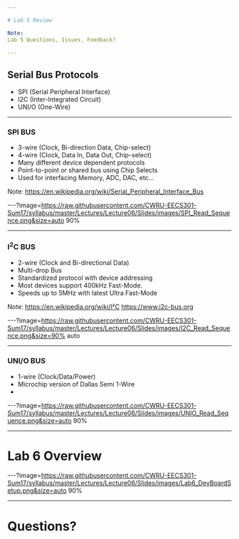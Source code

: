 ```yaml
---

# Lab 5 Review

Note:
Lab 5 Questions, Issues, Feedback?

---
```


## Serial Bus Protocols

* SPI (Serial Peripheral Interface)
* I2C (Inter-Integrated Circuit)
* UNI/O (One-Wire)

---

### SPI BUS

* 3-wire (Clock, Bi-direction Data, Chip-select)
* 4-wire (Clock, Data In, Data Out, Chip-select)
* Many different device dependent protocols
* Point-to-point or shared bus using Chip Selects
* Used for interfacing Memory, ADC, DAC, etc...

Note:
https://en.wikipedia.org/wiki/Serial_Peripheral_Interface_Bus

---?image=https://raw.githubusercontent.com/CWRU-EECS301-Sum17/syllabus/master/Lectures/Lecture06/Slides/images/SPI_Read_Sequence.png&size=auto 90%

---

### I<sup>2</sup>C BUS

* 2-wire (Clock and Bi-directional Data)
* Multi-drop Bus
* Standardized protocol with device addressing
* Most devices support 400kHz Fast-Mode.
* Speeds up to 5MHz with latest Ultra Fast-Mode 

Note:
https://en.wikipedia.org/wiki/I²C
https://www.i2c-bus.org

---?image=https://raw.githubusercontent.com/CWRU-EECS301-Sum17/syllabus/master/Lectures/Lecture06/Slides/images/I2C_Read_Sequence.png&size=90% auto

---

### UNI/O BUS

* 1-wire (Clock/Data/Power)
* Microchip version of Dallas Semi 1-Wire
* 

---?image=https://raw.githubusercontent.com/CWRU-EECS301-Sum17/syllabus/master/Lectures/Lecture06/Slides/images/UNIO_Read_Sequence.png&size=auto 90%

---

# Lab 6 Overview

---?image=https://raw.githubusercontent.com/CWRU-EECS301-Sum17/syllabus/master/Lectures/Lecture06/Slides/images/Lab6_DevBoardSetup.png&size=auto 90%

---

# Questions?
